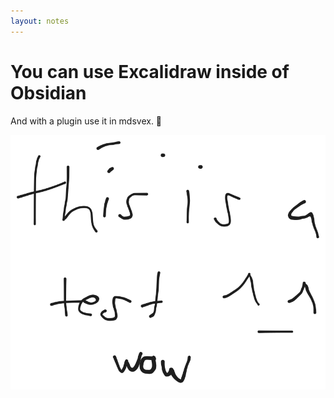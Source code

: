```yaml
---
layout: notes
---
```


# You can use Excalidraw inside of Obsidian

And with a plugin use it in mdsvex. 🤯

![[Drawing_2023-10-12_17-40-46.excalidraw.svg]](./Drawing_2023-10-12_17-40-46.excalidraw.svg)